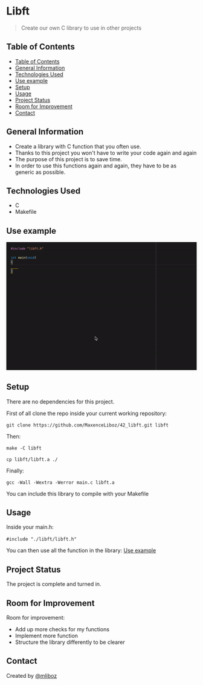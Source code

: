 # Libft
> Create our own C library to use in other projects

## Table of Contents
- [Table of Contents](#table-of-contents)
- [General Information](#general-information)
- [Technologies Used](#technologies-used)
- [Use example](#use-example)
- [Setup](#setup)
- [Usage](#usage)
- [Project Status](#project-status)
- [Room for Improvement](#room-for-improvement)
- [Contact](#contact)


## General Information
- Create a library with C function that you often use.
- Thanks to this project you won't have to write your code again and again
- The purpose of this project is to save time.
- In order to use this functions again and again, they have to be as generic as possible.
<!-- You don't have to answer all the questions - just the ones relevant to your project. -->


## Technologies Used
- C
- Makefile

## Use example
![Use example](./img/libft.gif)
<!-- If you have screenshots you'd like to share, include them here. -->


## Setup
There are no dependencies for this project.

First of all clone the repo inside your current working repository:
```
git clone https://github.com/MaxenceLiboz/42_libft.git libft
```

Then:
```
make -C libft
```
```
cp libft/libft.a ./
```

Finally:
```
gcc -Wall -Wextra -Werror main.c libft.a
```

You can include this library to compile with your Makefile


## Usage
Inside your main.h:

`#include "./libft/libft.h"`

You can then use all the function in the library: [Use example](#use-example)


## Project Status
The project is complete and turned in.

## Room for Improvement

Room for improvement:
- Add up more checks for my functions
- Implement more function
- Structure the library differently to be clearer 


## Contact
Created by [@mliboz](https://github.com/MaxenceLiboz)
